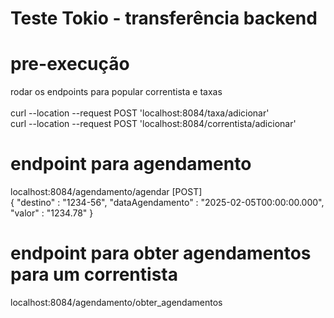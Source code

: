 # Teste Tokio - transferência backend

# pre-execução
rodar os endpoints para popular correntista e taxas \
\
curl --location --request POST 'localhost:8084/taxa/adicionar' \
curl --location --request POST 'localhost:8084/correntista/adicionar'

# endpoint para agendamento
localhost:8084/agendamento/agendar [POST] \
{
    "destino" : "1234-56",
    "dataAgendamento" : "2025-02-05T00:00:00.000",
    "valor" : "1234.78"
}

# endpoint para obter agendamentos para um correntista
localhost:8084/agendamento/obter_agendamentos
